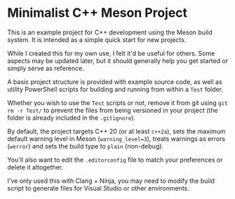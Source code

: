 # Minimalist C++ Meson Project

This is an example project for C++ development using the Meson build system.
It is intended as a simple quick start for new projects.

While I created this for my own use, I felt it'd be useful for others.
Some aspects may be updated later, but it should generally help you get started
or simply serve as reference.

A basic project structure is provided with example source code, as well as
utility PowerShell scripts for building and running from within a `Test` folder.

Whether you wish to use the `Test` scripts or not, remove it from git using
`git rm -r Test/` to prevent the files from being versioned in your project
(the folder is already included in the `.gitignore`).

By default, the project targets C++ 20 (or at least `c++2a`), sets the maximum
default warning level in Meson (`warning_level=3`), treats warnings as errors
(`werror`) and sets the build type to `plain` (non-debug).

You'll also want to edit the `.editorconfig` file to match your preferences or
delete it altogether.

I've only used this with Clang + Ninja, you may need to modify the build script
to generate files for Visual Studio or other environments.
